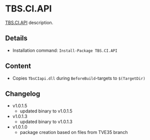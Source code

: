 TBS.CI.API
===

[TBS.CI.API] description.

Details
---
  - Installation command: ``Install-Package TBS.CI.API``

Content
---
  - Copies ``TbsCIapi.dll`` during ``BeforeBuild``-targets to ``$(TargetDir)``

Changelog
---
  - v1.0.1.5
      - updated binary to v1.0.1.5
  - v1.0.1.3
      - updated binary to v1.0.1.3
  - v1.0.1.0
      - package creation based on files from TVE35 branch

[TBS.CI.API]:  http://www.tbsdtv.com/